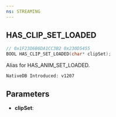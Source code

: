 ```yaml
---
ns: STREAMING
---
```

## HAS_CLIP_SET_LOADED

```c
// 0x1F23D6B6DA1CC3B2 0x230D5455
BOOL HAS_CLIP_SET_LOADED(char* clipSet);
```

Alias for HAS_ANIM_SET_LOADED.

```
NativeDB Introduced: v1207
```

## Parameters
* **clipSet**:
